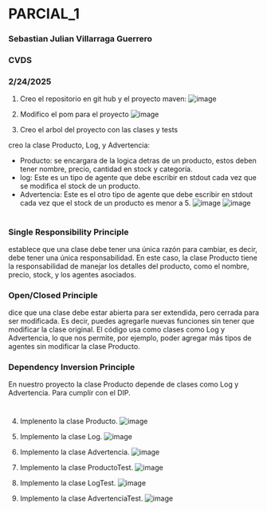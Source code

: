 # PARCIAL_1
### Sebastian Julian Villarraga Guerrero
### CVDS
### 2/24/2025

1. Creo el repositorio en git hub y el proyecto maven:
![image](https://github.com/user-attachments/assets/d660c3dd-4d63-456d-b001-3656c0d952be)

2. Modifico el pom para el proyecto
![image](https://github.com/user-attachments/assets/3b031735-bc50-4c52-b762-ea3773be6cd1)

3. Creo el arbol del proyecto con las clases y tests

creo la clase Producto, Log, y Advertencia: 
- Producto: se encargara de la logica detras de un producto, estos deben tener nombre, precio, cantidad en stock y categoría.
- log: Este es un tipo de agente que debe escribir en stdout cada vez que se modifica el stock de un producto.
- Advertencia: Este es el otro tipo de agente que debe escribir en stdout cada vez que el stock de un producto es menor a 5. 
![image](https://github.com/user-attachments/assets/657ea5a7-fb15-4e6d-ab1d-dabe60ed947f)
![image](https://github.com/user-attachments/assets/1ef5a650-4bbe-4999-93d0-c4b6d44e6852)


#

### Single Responsibility Principle
establece que una clase debe tener una única razón para cambiar, es decir, debe tener una única responsabilidad.
En este caso, la clase Producto tiene la responsabilidad de manejar los detalles del producto, como el nombre, precio, stock, y los agentes asociados. 

### Open/Closed Principle 
dice que una clase debe estar abierta para ser extendida, pero cerrada para ser modificada. Es decir, puedes agregarle nuevas funciones sin tener que modificar la clase original.
El código usa como clases como Log y Advertencia, lo que nos permite, por ejemplo, poder agregar más tipos de agentes sin modificar la clase Producto.

### Dependency Inversion Principle 
En nuestro proyecto la clase Producto depende de clases como Log y Advertencia. Para cumplir con el DIP.

#

4. Implenento la clase Producto.
   ![image](https://github.com/user-attachments/assets/6e85193d-5fc6-41cb-8188-768e025da83e)

5. Implemento la clase Log.
   ![image](https://github.com/user-attachments/assets/f9733bde-e0da-42c3-a18b-e826401be3e2)

6. Implemento la clase Advertencia.
   ![image](https://github.com/user-attachments/assets/801af24c-c861-41ed-ab41-2a2d8b5ff18f)

7. Implemento la clase ProductoTest.
   ![image](https://github.com/user-attachments/assets/68b52363-7291-45f8-b10d-7c88a5a2c55c)

9. Implemento la clase LogTest.
   ![image](https://github.com/user-attachments/assets/36d813ee-0cc2-496c-bbb5-cc9e879014d2)

11. Implemento la clase AdvertenciaTest.
    ![image](https://github.com/user-attachments/assets/842cfbfc-f21c-4f1a-bfe1-b4644b655d27)


